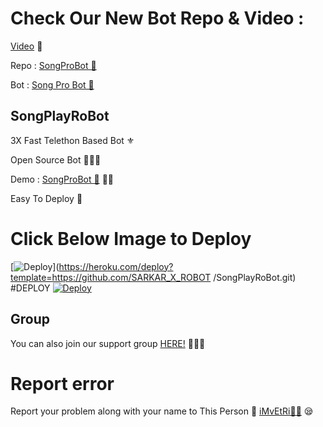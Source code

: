 # Check Our New Bot Repo & Video :

[Video](https://youtu.be/3pN0W4KzzNY) 🎥

Repo : [SongProBot 🎻](https://GitHub.Com/TamilBots/SongPlayRoBot)

Bot : [Song Pro Bot 🧚‍](https://t.me/SongProBot)

## SongPlayRoBot
3X Fast Telethon Based Bot ⚜

Open Source Bot 👨🏻‍💻

Demo : [SongProBot  🎻](https://t.me/SongProBot) 💃🏻

Easy To Deploy 🤗

# Click Below Image to Deploy
[![Deploy](https://telegra.ph/file/9d337b3414bbf8e39ba79.jpg)](https://heroku.com/deploy?template=https://github.com/SARKAR_X_ROBOT
/SongPlayRoBot.git)
#DEPLOY
[![Deploy](https://www.herokucdn.com/deploy/button.svg)](https://heroku.com/deploy?template=https://github.com/SARKARxROBOOT/SongPlayRoBot.git)

## Group
You can also join our support group [HERE!](https://t.me/TamilSupport) 👨🏻‍💻

# Report error
Report your problem along with your name to This Person 📲 [iMvEtRi🧑‍💻](https://t.me/IMVETRI) 😪



